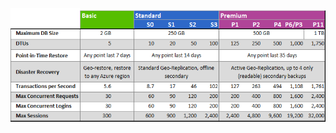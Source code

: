 ![Niveaux de service et niveaux de performances](./media/sql-database-service-tiers-table/sql-database-service-tiers-table.png)

<!---HONumber=AcomDC_0427_2016-->